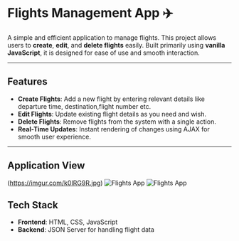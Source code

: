 # Flights Management App ✈️

A simple and efficient application to manage flights. This project allows users to **create**, **edit**, and **delete flights** easily. Built primarily using **vanilla JavaScript**, it is designed for ease of use and smooth interaction.

---

## Features 

- **Create Flights**: Add a new flight by entering relevant details like departure time, destination,flight number etc.
- **Edit Flights**: Update existing flight details as you need and wish.
- **Delete Flights**: Remove flights from the system with a single action.
- **Real-Time Updates**: Instant rendering of changes using AJAX for smooth user experience.


---
## Application View
(https://imgur.com/k0IRG9R.jpg)
![Flights App](https://i.imgur.com/G6EOCXW.jpg)
![Flights App](https://imgur.com/KDQgNCX.jpg)

## Tech Stack 

- **Frontend**: HTML, CSS, JavaScript
- **Backend**: JSON Server for handling flight data

